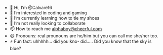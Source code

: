 - 👋 Hi, I’m @Calvare16
- 👀 I’m interested in coding and gaming
- 🌱 I’m currently learning how to tie my shoes
- 💞️ I’m not really looking to collaborate
- 📫 How to reach me alphaboy@cheerful.com
- 😄 Pronouns: real prounouns are he/him but you can call me she/her too.
- ⚡ Fun fact: uhhhhh... did you kno- did..... Did you know that the sky is blue?

<!---
Calvare16/Calvare16 is a ✨ special ✨ repository because its `README.md` (this file) appears on your GitHub profile.
You can click the Preview link to take a look at your changes.
--->

